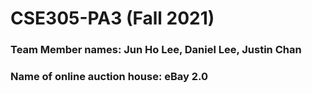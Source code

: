 # CSE305-PA3 (Fall 2021)
### Team Member names: Jun Ho Lee, Daniel Lee, Justin Chan 
### Name of online auction house: eBay 2.0
